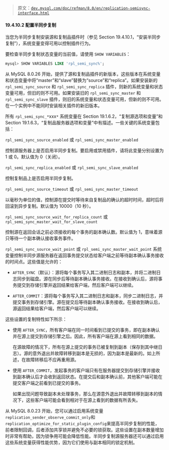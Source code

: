 > 原文：[`dev.mysql.com/doc/refman/8.0/en/replication-semisync-interface.html`](https://dev.mysql.com/doc/refman/8.0/en/replication-semisync-interface.html)

#### 19.4.10.2 配置半同步复制

当您为半同步复制安装源和复制品插件时（参见 Section 19.4.10.1，“安装半同步复制”），系统变量变得可用以控制插件行为。

要检查半同步复制状态变量的当前值，请使用 `SHOW VARIABLES`：

```sql
mysql> SHOW VARIABLES LIKE 'rpl_semi_sync%';
```

从 MySQL 8.0.26 开始，提供了源和复制品插件的新版本，这些版本在系统变量和状态变量中将“master”和“slave”替换为“source”和“replica”。如果安装新的 `rpl_semi_sync_source` 和 `rpl_semi_sync_replica` 插件，则新的系统变量和状态变量可用，但旧的则不可用。如果安装旧的 `rpl_semi_sync_master` 和 `rpl_semi_sync_slave` 插件，则旧的系统变量和状态变量可用，但新的则不可用。在一个实例中不能同时安装相关插件的新旧版本。

所有 `rpl_semi_sync_*`xxx`*` 系统变量在 Section 19.1.6.2，“复制源选项和变量”和 Section 19.1.6.3，“复制品服务器选项和变量”中有描述。一些关键的系统变量包括：

`rpl_semi_sync_source_enabled` 或 `rpl_semi_sync_master_enabled`

控制源服务器上是否启用半同步复制。要启用或禁用插件，请将此变量分别设置为 1 或 0。默认值为 0（关闭）。

`rpl_semi_sync_replica_enabled` 或 `rpl_semi_sync_slave_enabled`

控制复制品上是否启用半同步复制。

`rpl_semi_sync_source_timeout` 或 `rpl_semi_sync_master_timeout`

以毫秒为单位的值，控制源在提交时等待来自复制品的确认的超时时间，超时后将回滚到异步复制。默认值为 10000（10 秒）。

`rpl_semi_sync_source_wait_for_replica_count` 或 `rpl_semi_sync_master_wait_for_slave_count`

控制源在返回会话之前必须接收的每个事务的副本确认数。默认值为 1，意味着源只等待一个副本确认接收事务事件。

`rpl_semi_sync_source_wait_point` 或 `rpl_semi_sync_master_wait_point` 系统变量控制半同步源服务器在返回事务提交状态给客户端之前等待副本确认事务接收的时间点。这些值是允许的：

+   `AFTER_SYNC`（默认）：源将每个事务写入其二进制日志和副本，并将二进制日志同步到磁盘。源在同步后等待副本确认事务接收。在接收到确认后，源将事务提交到存储引擎并返回结果给客户端，然后客户端可以继续。

+   `AFTER_COMMIT`：源将每个事务写入其二进制日志和副本，同步二进制日志，并提交事务到存储引擎。源在提交后等待副本确认事务接收。在接收到确认后，源返回结果给客户端，然后客户端可以继续。

这些设置的复制特性如下所示：

+   使用 `AFTER_SYNC`，所有客户端在同一时间看到已提交的事务，即在副本确认并在源上提交到存储引擎之后。因此，所有客户端在源上看到相同的数据。

    在源故障的情况下，所有在源上提交的事务已被复制到副本（保存到其中继日志）。源的意外退出并故障转移到副本是无损的，因为副本是最新的。如上所述，在故障转移后不应再重用源。

+   使用 `AFTER_COMMIT`，发起事务的客户端只有在服务器提交到存储引擎并接收到副本确认后才会收到返回状态。在提交后和副本确认前，其他客户端可能在提交客户端之前看到已提交的事务。

    如果出现问题导致副本未处理事务，那么在源意外退出并故障转移到副本的情况下，这些客户端可能会看到相对于在源上看到的数据有所丢失。

从 MySQL 8.0.23 开始，您可以通过启用系统变量`replication_sender_observe_commit_only`和`replication_optimize_for_static_plugin_config`来提高半同步复制的性能，前者限制回调，后者添加共享锁并避免不必要的锁获取。这些设置在副本数量增加时非常有帮助，因为锁争用可能会降低性能。半同步复制源服务器还可以通过启用这些系统变量获得性能优势，因为它们使用与副本相同的锁定机制。
